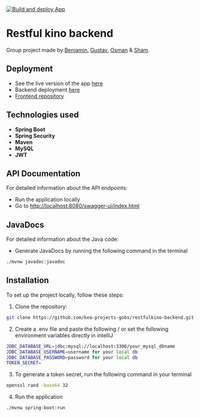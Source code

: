 [![Build and deploy App](https://github.com/kea-projects-gobs/restfulkino-backend/actions/workflows/main_kino-kea.yml/badge.svg)](https://github.com/kea-projects-gobs/restfulkino-backend/actions/workflows/main_kino-kea.yml)
# Restful kino backend

Group project made by [Benjamin](https://github.com/Benjamin-Harris1), [Gustav](https://github.com/gustavwiese), [Osman](https://github.com/osman-butt) & [Sham](https://github.com/Kapalee).

## Deployment

- See the live version of the app [here](app-kino.onrender.com)
- Backend deployment [here](https://kino-kea.azurewebsites.net/)
- [Frontend repository](https://github.com/kea-projects-gobs/restfulkino-frontend)

## Technologies used

- **Spring Boot**
- **Spring Security**
- **Maven**
- **MySQL**
- **JWT**

## API Documentation

For detailed information about the API endpoints:
- Run the application locally
- Go to [http://localhost:8080/swagger-ui/index.html](http://localhost:8080/swagger-ui/index.html)

## JavaDocs
For detailed information about the Java code:
- Generate JavaDocs by running the following command in the terminal
```bash
./mvnw javadoc:javadoc
```

## Installation 

To set up the project locally, follow these steps:

1. Clone the repository:
```bash
git clone https://github.com/kea-projects-gobs/restfulkino-backend.git
```

2. Create a .env file and paste the following / or set the following environment variables directly in intelliJ
```bash
JDBC_DATABASE_URL=jdbc:mysql://localhost:3306/your_mysql_dbname
JDBC_DATABASE_USERNAME=username for your local db
JDBC_DATABASE_PASSWORD=password for your local db
TOKEN_SECRET=
```

3. To generate a token secret, run the following command in your terminal
```bash
openssl rand -base64 32
```

4. Run the application
```bash
./mvnw spring-boot:run
```




